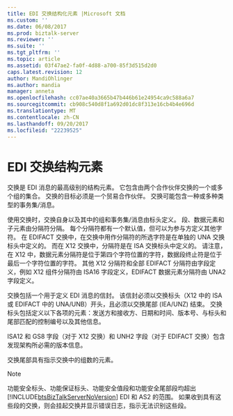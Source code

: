 ```yaml
---
title: EDI 交换结构化元素 |Microsoft 文档
ms.custom: ''
ms.date: 06/08/2017
ms.prod: biztalk-server
ms.reviewer: ''
ms.suite: ''
ms.tgt_pltfrm: ''
ms.topic: article
ms.assetid: 03f47ae2-fa0f-4d88-a700-85f3d515d2d0
caps.latest.revision: 12
author: MandiOhlinger
ms.author: mandia
manager: anneta
ms.openlocfilehash: cc07ae40a3665b47b446b61e24954ca9c588a6a7
ms.sourcegitcommit: cb908c540d8f1a692d01dc8f313e16cb4b4e696d
ms.translationtype: MT
ms.contentlocale: zh-CN
ms.lasthandoff: 09/20/2017
ms.locfileid: "22239525"
---
```

# <a name="edi-interchange-structural-element"></a>EDI 交换结构元素
交换是 EDI 消息的最高级别的结构元素。 它包含由两个合作伙伴交换的一个或多个组的集合。 交换的目标必须是一个贸易合作伙伴。 交换可能包含一种或多种类型的事务集/消息。  
  
 使用交换时，交换自身以及其中的组和事务集/消息由标头定义。 段、数据元素和子元素由分隔符分隔。 每个分隔符都有一个默认值，但可以为参与方定义其他字符。 在 EDIFACT 交换中，在交换中用作分隔符的所选字符是在单独的 UNA 交换标头中定义的。 而在 X12 交换中，分隔符是在 ISA 交换标头中定义的。 请注意，在 X12 中，数据元素分隔符是位于第四个字符位置的字符，数据段终止符是位于最后一个字符位置的字符。 其他 X12 分隔符和全部 EDIFACT 分隔符由字段定义，例如 X12 组件分隔符由 ISA16 字段定义，EDIFACT 数据元素分隔符由 UNA2 字段定义。  
  
 交换包括一个用于定义 EDI 消息的信封。 该信封必须以交换标头（X12 中的 ISA 或 EDIFACT 中的 UNA/UNB）开头，且必须以交换尾部 (IEA/UNZ) 结束。 交换标头包括定义以下各项的元素：发送方和接收方、日期和时间、版本号、与标头和尾部匹配的控制编号以及其他信息。  
  
 ISA12 和 GS8 字段（对于 X12 交换）和 UNH2 字段（对于 EDIFACT 交换）包含发现架构所必需的版本信息。  
  
 交换尾部具有指示交换中的组数的元素。  
  
> [!NOTE]
>  功能安全标头、功能保证标头、功能安全值段和功能安全尾部段均超出 [!INCLUDE[btsBizTalkServerNoVersion](../includes/btsbiztalkservernoversion-md.md)] EDI 和 AS2 的范围。 如果收到具有这些段的交换，则会挂起交换并显示错误日志，指示无法识别这些段。